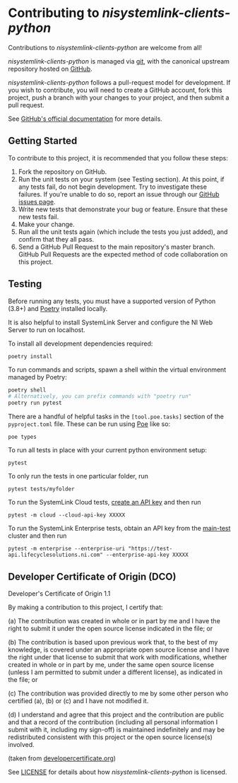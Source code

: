 # Contributing to *nisystemlink-clients-python*

Contributions to *nisystemlink-clients-python* are welcome from all!

*nisystemlink-clients-python* is managed via [git](https://git-scm.com), with
the canonical upstream repository hosted on
[GitHub](https://github.com/ni/nisystemlink-clients-python/).

*nisystemlink-clients-python* follows a pull-request model for development.  If
you wish to contribute, you will need to create a GitHub account, fork this
project, push a branch with your changes to your project, and then submit a
pull request.

See [GitHub's official documentation](https://help.github.com/articles/using-pull-requests/)
for more details.

## Getting Started

To contribute to this project, it is recommended that you follow these steps:

1. Fork the repository on GitHub.
2. Run the unit tests on your system (see Testing section). At this point,
   if any tests fail, do not begin development. Try to investigate these
   failures. If you're unable to do so, report an issue through our
   [GitHub issues page](https://github.com/ni/nisystemlink-clients-python/issues).
3. Write new tests that demonstrate your bug or feature. Ensure that these
   new tests fail.
4. Make your change.
5. Run all the unit tests again (which include the tests you just added),
   and confirm that they all pass.
6. Send a GitHub Pull Request to the main repository's master branch. GitHub
   Pull Requests are the expected method of code collaboration on this project.

## Testing

Before running any tests, you must have a supported version of Python (3.8+) and [Poetry](https://python-poetry.org/docs/) installed locally.

It is also helpful to install SystemLink Server and configure the NI Web Server
to run on localhost.

To install all development dependencies required:

```
poetry install
```

To run commands and scripts, spawn a shell within the virtual environment managed by Poetry:

```sh
poetry shell
# Alternatively, you can prefix commands with "poetry run"
poetry run pytest
```

There are a handful of helpful tasks in the `[tool.poe.tasks]` section of the `pyproject.toml` file. These can be run using [Poe](https://github.com/nat-n/poethepoet) like so:

```
poe types
```

To run all tests in place with your current python environment setup:

```
pytest
```

To only run the tests in one particular folder, run

```
pytest tests/myfolder
```

To run the SystemLink Cloud tests,
[create an API key](https://www.ni.com/documentation/en/systemlink-cloud/latest/manual/creating-an-api-key/)
and then run

```
pytest -m cloud --cloud-api-key XXXXX
```

To run the SystemLink Enterprise tests, obtain an API key from the
[main-test](https://test.lifecyclesolutions.ni.com/) cluster and then run

```
pytest -m enterprise --enterprise-uri "https://test-api.lifecyclesolutions.ni.com" --enterprise-api-key XXXXX
```

## Developer Certificate of Origin (DCO)

   Developer's Certificate of Origin 1.1

   By making a contribution to this project, I certify that:

   (a) The contribution was created in whole or in part by me and I
       have the right to submit it under the open source license
       indicated in the file; or

   (b) The contribution is based upon previous work that, to the best
       of my knowledge, is covered under an appropriate open source
       license and I have the right under that license to submit that
       work with modifications, whether created in whole or in part
       by me, under the same open source license (unless I am
       permitted to submit under a different license), as indicated
       in the file; or

   (c) The contribution was provided directly to me by some other
       person who certified (a), (b) or (c) and I have not modified
       it.

   (d) I understand and agree that this project and the contribution
       are public and that a record of the contribution (including all
       personal information I submit with it, including my sign-off) is
       maintained indefinitely and may be redistributed consistent with
       this project or the open source license(s) involved.

(taken from [developercertificate.org](https://developercertificate.org/))

See [LICENSE](https://github.com/ni/nisystemlink-clients-python/blob/master/LICENSE)
for details about how *nisystemlink-clients-python* is licensed.
